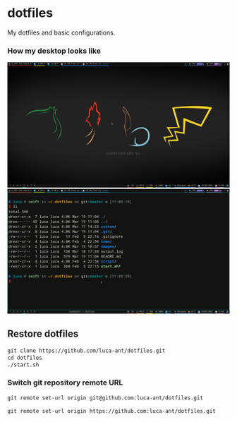 # dotfiles
My dotfiles and basic configurations.

### How my desktop looks like 

<p align="center">
  <img width=1024 src="https://github.com/luca-ant/dotfiles/blob/master/images/desktop.png">
  <img width=1024 src="https://github.com/luca-ant/dotfiles/blob/master/images/terminal.png">
</p>

## Restore dotfiles

```
git clone https://github.com/luca-ant/dotfiles.git
cd dotfiles
./start.sh
```

### Switch git repository remote URL
```
git remote set-url origin git@github.com:luca-ant/dotfiles.git
```

```
git remote set-url origin https://github.com:luca-ant/dotfiles.git
```
